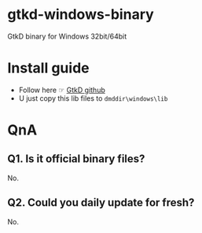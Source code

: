 # gtkd-windows-binary
GtkD binary for Windows 32bit/64bit

# Install guide
* Follow here ☞ [GtkD github](https://github.com/gtkd-developers/GtkD/wiki/Installing-on-Windows)
* U just copy this lib files to `dmddir\windows\lib`

# QnA
## Q1. Is it official binary files?
No.

## Q2. Could you daily update for fresh?
No.
